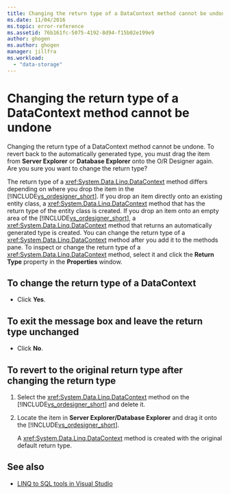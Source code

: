 ```yaml
---
title: Changing the return type of a DataContext method cannot be undone
ms.date: 11/04/2016
ms.topic: error-reference
ms.assetid: 76b161fc-5075-4192-8d94-f15b02e199e9
author: ghogen
ms.author: ghogen
manager: jillfra
ms.workload:
  - "data-storage"
---
```

# Changing the return type of a DataContext method cannot be undone

Changing the return type of a DataContext method cannot be undone. To revert back to the automatically generated type, you must drag the item from **Server Explorer** or **Database Explorer** onto the O/R Designer again. Are you sure you want to change the return type?

The return type of a <xref:System.Data.Linq.DataContext> method differs depending on where you drop the item in the [!INCLUDE[vs_ordesigner_short](../data-tools/includes/vs_ordesigner_short_md.md)]. If you drop an item directly onto an existing entity class, a <xref:System.Data.Linq.DataContext> method that has the return type of the entity class is created. If you drop an item onto an empty area of the [!INCLUDE[vs_ordesigner_short](../data-tools/includes/vs_ordesigner_short_md.md)], a <xref:System.Data.Linq.DataContext> method that returns an automatically generated type is created. You can change the return type of a <xref:System.Data.Linq.DataContext> method after you add it to the methods pane. To inspect or change the return type of a <xref:System.Data.Linq.DataContext> method, select it and click the **Return Type** property in the **Properties** window.

## To change the return type of a DataContext

- Click **Yes**.

## To exit the message box and leave the return type unchanged

- Click **No**.

## To revert to the original return type after changing the return type

1. Select the <xref:System.Data.Linq.DataContext> method on the [!INCLUDE[vs_ordesigner_short](../data-tools/includes/vs_ordesigner_short_md.md)] and delete it.

2. Locate the item in **Server Explorer/Database Explorer** and drag it onto the [!INCLUDE[vs_ordesigner_short](../data-tools/includes/vs_ordesigner_short_md.md)].

    A <xref:System.Data.Linq.DataContext> method is created with the original default return type.

## See also

- [LINQ to SQL tools in Visual Studio](../data-tools/linq-to-sql-tools-in-visual-studio2.md)